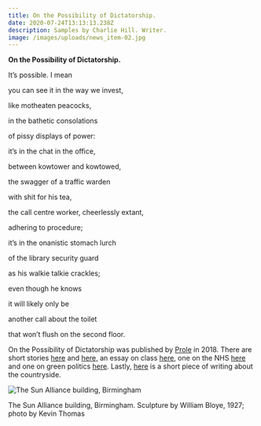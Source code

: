 ```yaml
---
title: On the Possibility of Dictatorship.
date: 2020-07-24T13:13:13.238Z
description: Samples by Charlie Hill. Writer.
image: /images/uploads/news_item-02.jpg
---
```

**On the Possibility of Dictatorship.**

It’s possible. I mean

you can see it in the way we invest,

like motheaten peacocks,

in the bathetic consolations

of pissy displays of power:

it’s in the chat in the office,

between kowtower and kowtowed,

the swagger of a traffic warden

with shit for his tea,

the call centre worker, cheerlessly extant,

adhering to procedure;

it’s in the onanistic stomach lurch

of the library security guard

as his walkie talkie crackles;

even though he knows

it will likely only be

another call about the toilet

that won’t flush on the second floor.

On the Possibility of Dictatorship was published by [Prole](http://www.prolebooks.co.uk/) in 2018. There are short stories [here](http://www.writershub.co.uk/fiction-piece.php?pc=2518) and [here,](https://spelkfiction.com/2016/02/17/the-man-who-walked-backwards/) an essay on class [here](https://www.litro.co.uk/2013/09/on-class-and-writing-a-novel/), one on the NHS [here](http://www.arbuturian.com/lifestyle/theidler/fiction/a-month-in-a-super-hospital) and one on green politics [here](https://www.opendemocracy.net/charlie-hill/taking-right-path-cat-and-politics-of-radical-ecology). Lastly, [here](http://wordsforthewild.co.uk/?page_id=935) is a short piece of writing about the countryside.

![The Sun Alliance building, Birmingham](/images/uploads/kev-sun-2-lg.jpg "The Sun Alliance building, Birmingham")



The Sun Alliance building, Birmingham. Sculpture by William Bloye, 1927; photo by Kevin Thomas